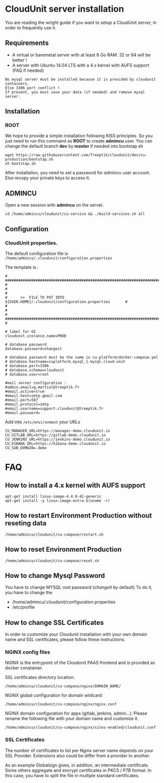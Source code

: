 # CloudUnit server installation

You are reading the wright guide if you want to setup a CloudUnit server, in order to frequently use it. 

## Requirements

* A virtual or baremetal server with at least 8 Go RAM. 32 or 64 will be better !
* A server with Ubuntu 14.04 LTS with a 4.x kernel with AUFS support (FAQ if needed)

```
No mysql server must be installed because it is provided by cloudunit containers. 
Else 3306 port conflict !
If present, you must save your data (if needed) and remove mysql server.
```

## Installation

### ROOT 

We hope to provide a simple installation following KISS principles.
So you just need to run this command as **ROOT** to create **admincu** user.
You can change the default branch **dev** by **master** if needed into bootstap.sh

```
wget https://raw.githubusercontent.com/Treeptik/cloudunit/dev/cu-production/bootstap.sh 
sh bootstap.sh
```

After installation, you need to set a password for *admincu* user account.
Else recopy your private keys to access it.

## ADMINCU

Open a new session with **admincu** on the server.

```
cd /home/admincu/cloudunit/cu-service && ./build-services.sh all
```


## Configuration

### CloudUnit properties.

The default configuration file is `/home/admincu/.cloudunit/configuration.properties`

The template is :  

```
# ################################################################################ #
#                                                                                  #
#      >>  FILE TO PUT INTO ${USER.HOME}/.cloudunit/configuration.properties       #
#                                                                                  #
# ################################################################################ #

# label for UI
cloudunit.instance.name=PROD

# database password
database.password=changeit

# database password must be the same in cu-platform/docker-compose.yml
# database.hostname=cuplatform_mysql_1.mysql.cloud.unit
# database.port=3306
# database.schema=cloudunit
# database.user=root

#mail server configuration :
#admin.email=g.martial@treeptik.fr
#email.active=true
#email.host=smtp.gmail.com
#email.port=587
#email.protocol=smtp
#email.username=support.cloudunit@treeptik.fr
#email.password=
```

Add into ```/etc/environment``` *your* URLs

```
CU_MANAGER_URL=https://manager-demo.cloudunit.io
CU_GITLAB_URL=https://gitlab-demo.cloudunit.io
CU_JENKINS_URL=https://jenkins-demo.cloudunit.io
CU_KIBANA_URL=https://kibana-demo.cloudunit.io
CU_SUB_DOMAIN=.demo
```


# FAQ

## How to install a 4.x kernel with AUFS support

```
apt-get install linux-image-4.4.0-42-generic
apt-get install -y linux-image-extra-$(uname -r)
```

## How to restart Environment Production without reseting data

```
/home/admincu/cloudunit/cu-compose/restart.sh
```

## How to reset Environment Production

```
/home/admincu/cloudunit/cu-compose/reset.sh
```

## How to change Mysql Password 

You have to change MYSQL root password (*changeit* by default)
To do it, you have to change the 
* /home/admincu/.cloudunit/configuration.properties
* /etc/profile

## How to change SSL Certificates

In order to customize your Cloudunit installation with your own domain name and SSL certificates,
please follow these instructions.

### NGINX config files

NGINX is the entrypoint of the Cloudunit PAAS frontend and is provided as docker conatainer.

SSL certificates directory location:

```
/home/admincu/cloudunit/cu-compose/nginx/DOMAIN_NAME/
```

NGINX global configuration for domain wildcard:

```
/home/admincu/cloudunit/cu-compose/nginx/nginx.conf
```

NGINX domain configuration for apps (gitlab, jenkins, admin...):
Please rename the following file with your domain name and customize it.

```
/home/admincu/cloudunit/cu-compose/nginx/sites-enabled/cloudunit.conf
```

### SSL Certificates

The number of certificates to list per Nginx server name depends on your SSL Provider.
Extensions also could be differ from a provider to another.

As an example Globalsign gives, in addition, an intermediate certificate. Some others aggregate and encrypt certificates in PKCS / P7B format. In this case, you have to split the file in multiple standard certificates.

